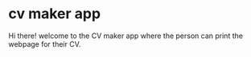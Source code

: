 # cv maker app

Hi there! welcome to the CV maker app where the person can print the webpage for their CV.
